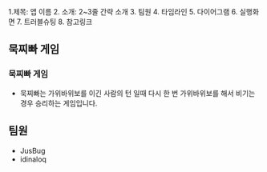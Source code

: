 1.제목: 앱 이름
2. 소개: 2~3줄 간략 소개
3. 팀원 
4. 타임라인
5. 다이어그램
6. 실행화면
7. 트러블슈팅
8. 참고링크

## 묵찌빠 게임

### 묵찌빠 게임
- 묵찌빠는 가위바위보를 이긴 사람의 턴 일때 다시 한 번 가위바위보를 해서 비기는경우 승리하는 게임입니다.

## 팀원
- JusBug
- idinaloq

